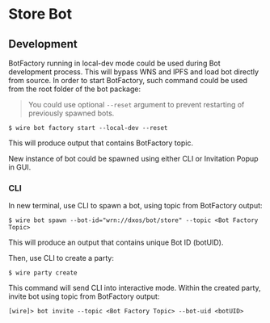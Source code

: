 # Store Bot

## Development

BotFactory running in local-dev mode could be used during Bot development process. This will bypass WNS and IPFS and load bot directly from source. In order to start BotFactory, such command could be used from the root folder of the bot package:

> You could use optional `--reset` argument to prevent restarting of previously spawned bots.

```
$ wire bot factory start --local-dev --reset
```

This will produce output that contains BotFactory topic.

New instance of bot could be spawned using either CLI or Invitation Popup in GUI.

### CLI

In new terminal, use CLI to spawn a bot, using topic from BotFactory output:

```
$ wire bot spawn --bot-id="wrn://dxos/bot/store" --topic <Bot Factory Topic>
```

This will produce an output that contains unique Bot ID (botUID).

Then, use CLI to create a party:

```
$ wire party create
```

This command will send CLI into interactive mode.
Within the created party, invite bot using topic from BotFactory output:

```
[wire]> bot invite --topic <Bot Factory Topic> --bot-uid <botUID>
```
